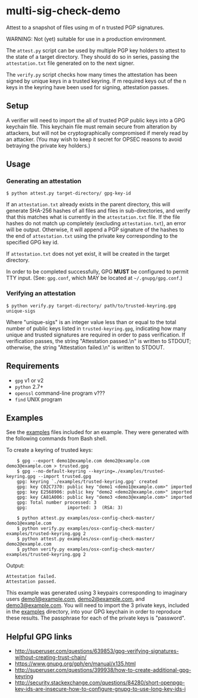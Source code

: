 # multi-sig-check-demo

Attest to a snapshot of files using m of n trusted PGP signatures.

WARNING: Not (yet) suitable for use in a production environment.

The `attest.py` script can be used by multiple PGP key holders to attest to the
state of a target directory. They should do so in series, passing the
`attestation.txt` file generated on to the next signer.

The `verify.py` script checks how many times the attestation has been signed
by unique keys in a trusted keyring. If m required keys out of the n keys in
the keyring have been used for signing, attestation passes.

## Setup

A verifier will need to import the all of trusted PGP public keys into a GPG
keychain file. This keychain file must remain secure from alteration
by attackers, but will not be cryptographically compromised if merely read by an
attacker. (You may wish to keep it secret for OPSEC reasons to avoid betraying
the private key holders.)

## Usage

### Generating an attestation

    $ python attest.py target-directory/ gpg-key-id

If an `attestation.txt` already exists in the parent directory, this will
generate SHA-256 hashes of all files and files in sub-directories, and verify
that this matches what is currently in the `attestation.txt` file. If the
file hashes do not match up completely (excluding `attestation.txt`), an error
will be output. Otherwise, it will append a PGP signature of the hashes to the
end of `attestation.txt` using the private key corresponding to the specified
GPG key id.

If `attestation.txt` does not yet exist, it will be created in the target
directory.

In order to be completed successfully, GPG **MUST** be configured to permit
TTY input. (See: `gpg.conf`, which MAY be located at `~/.gnupg/gpg.conf`.)

### Verifying an attestation

    $ python verify.py target-directory/ path/to/trusted-keyring.gpg unique-sigs

Where "unique-sigs" is an integer value less than or equal to the total number
of public keys listed in `trusted-keyring.gpg`, indicating how many
unique and trusted signatures are required in order to pass verification.
If verification passes, the string "Attestation passed.\n" is written to
STDOUT; otherwise, the string "Attestation failed.\n" is written to STDOUT.

## Requirements

* `gpg` v1 or v2
* `python` 2.7+
* `openssl` command-line program v???
* `find` UNIX program

## Examples

See the [examples](examples/osx-config-check-master) files included for an
example. They were generated with the following commands from Bash shell.

To create a keyring of trusted keys:
```
    $ gpg --export demo1@example.com demo2@example.com demo3@example.com > trusted.gpg
    $ gpg --no-default-keyring --keyring=./examples/trusted-keyring.gpg --import trusted.gpg
    gpg: keyring `./examples/trusted-keyring.gpg' created
    gpg: key C02C7370: public key "demo1 <demo1@example.com>" imported
    gpg: key E2568906: public key "demo2 <demo2@example.com>" imported
    gpg: key CA81A006: public key "demo3 <demo3@example.com>" imported
    gpg: Total number processed: 3
    gpg:               imported: 3  (RSA: 3)
```

```
    $ python attest.py examples/osx-config-check-master/ demo1@example.com
    $ python verify.py examples/osx-config-check-master/ examples/trusted-keyring.gpg 2
    $ python attest.py examples/osx-config-check-master/ demo2@example.com
    $ python verify.py examples/osx-config-check-master/ examples/trusted-keyring.gpg 2
```

Output:
```
Attestation failed.
Attestation passed.
```

This example was generated using 3 keypairs corresponding to imaginary users
demo1@example.com, demo2@example.com, and demo3@example.com. You will need to
import the 3 private keys, included in the [examples](examples/) directory, into
your GPG keychain in order to reproduce these results. The passphrase for each
of the private keys is "password".

## Helpful GPG links

* http://superuser.com/questions/639853/gpg-verifying-signatures-without-creating-trust-chain/
* https://www.gnupg.org/gph/en/manual/x135.html
* http://superuser.com/questions/399938/how-to-create-additional-gpg-keyring
* http://security.stackexchange.com/questions/84280/short-openpgp-key-ids-are-insecure-how-to-configure-gnupg-to-use-long-key-ids-i
